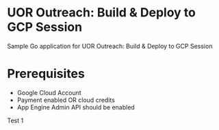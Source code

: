 # UOR Outreach: Build &amp; Deploy to GCP Session
Sample Go application for UOR Outreach: Build &amp; Deploy to GCP Session

# Prerequisites 

- Google Cloud Account 
- Payment enabled OR cloud credits 
- App Engine Admin API should be enabled

Test 1
